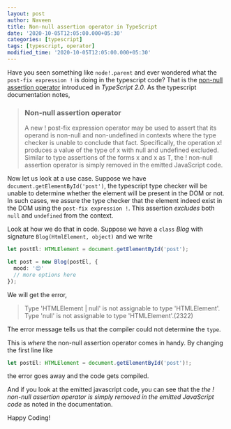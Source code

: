 ```yaml
---
layout: post
author: Naveen
title: Non-null assertion operator in TypeScript
date: '2020-10-05T12:05:00.000+05:30'
categories: [typescript]
tags: [typescript, operator]
modified_time: '2020-10-05T12:05:00.000+05:30'
---
```


Have you seen something like `node!.parent` and ever wondered what the `post-fix expression !` is doing in the typescript code? That is the [non-null assertion operator][1] introduced in *TypeScript 2.0*. As the typescript documentation notes,


> ### Non-null assertion operator
>
> A new ! post-fix expression operator may be used to assert that its operand is non-null and non-undefined in contexts where the type checker is unable to conclude that fact. Specifically, the operation x! produces a value of the type of x with null and undefined excluded. Similar to type assertions of the forms <T>x and x as T, the ! non-null assertion operator is simply removed in the emitted JavaScript code.

Now let us look at a use case. Suppose we have `document.getElementById('post')`, the typescript type checker will be unable to determine whether the element will be present in the DOM or not. In such cases, we assure the type checker that the element indeed exist in the DOM using the `post-fix expression !`. This assertion *excludes* both `null` and `undefined` from the context. 

Look at how we do that in code. Suppose we have a `class` *Blog* with signature `Blog(HtmlElement, object)` and we write

```ts
let postEl: HTMLElement = document.getElementById('post');

let post = new Blog(postEl, {
  mood: '😊'
  // more options here
});
```

We will get the error,

> Type 'HTMLElement | null' is not assignable to type 'HTMLElement'.  
> Type 'null' is not assignable to type 'HTMLElement'.(2322)

The error message tells us that the compiler could not determine the `type`.

This is *where* the non-null assertion operator comes in handy. By changing the first line like

```ts
let postEl: HTMLElement = document.getElementById('post')!;
```
the error goes away and the code gets compiled.

And if you look at the emitted javascript code, you can see that the *the ! non-null assertion operator is simply removed in the emitted JavaScript code* as noted in the documentation.

Happy Coding!

[1]: https://www.typescriptlang.org/docs/handbook/release-notes/typescript-2-0.html#non-null-assertion-operator

